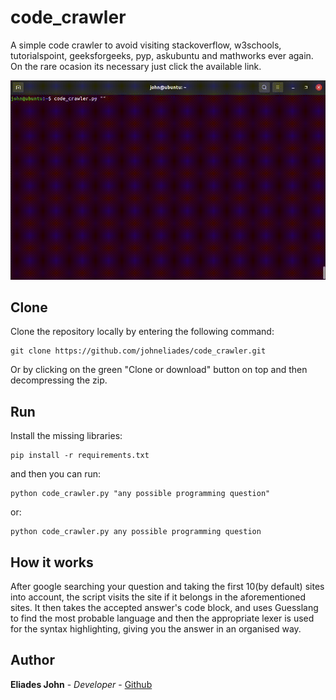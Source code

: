 # code_crawler

A simple code crawler to avoid visiting stackoverflow, w3schools, tutorialspoint, 
geeksforgeeks, pyp, askubuntu and mathworks ever again. On the rare ocasion its 
necessary just click the available link.

![](https://github.com/johneliades/code_crawler/blob/main/preview.gif) 

## Clone

Clone the repository locally by entering the following command:
```
git clone https://github.com/johneliades/code_crawler.git
```
Or by clicking on the green "Clone or download" button on top and then 
decompressing the zip.

## Run

Install the missing libraries:

```
pip install -r requirements.txt
```

and then you can run:

```
python code_crawler.py "any possible programming question"
```

or:

```
python code_crawler.py any possible programming question
```

## How it works

After google searching your question and taking the first 10(by default) sites 
into account, the script visits the site if it belongs in the aforementioned 
sites. It then takes the accepted answer's code block, and uses Guesslang to 
find the most probable language and then the appropriate lexer is used for the 
syntax highlighting, giving you the answer in an organised way.

## Author

**Eliades John** - *Developer* - [Github](https://github.com/johneliades)
